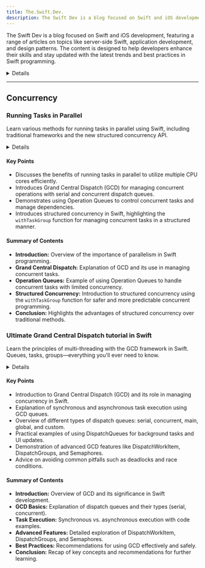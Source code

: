 ```yaml
---
title: The.Swift.Dev.
description: The Swift Dev is a blog focused on Swift and iOS development, featuring a range of articles on topics like server-side Swift, application development, and design patterns. The content is designed to help developers enhance their skills and stay updated with the latest trends and best practices in Swift programming.
---
```


The Swift Dev is a blog focused on Swift and iOS development, featuring a range of articles on topics like server-side Swift, application development, and design patterns. The content is designed to help developers enhance their skills and stay updated with the latest trends and best practices in Swift programming.

<details>
**URL:** https://theswiftdev.com/

**Authors:** `Tibor Bödecs`

**Complexity Levels:**
   - **Beginner:** `25%`
   - **Intermediate:** `50%`
   - **Advanced:** `25%`

**Frequency of Posting:** Monthly

**Types of Content:**
   - **Articles:** `60%` (In-depth articles and best practices)
   - **Tutorials:** `30%` (Step-by-step guides and practical examples)
   - **News:** `10%` (Updates on Swift and iOS development)

**Additional Features:**
   - **Newsletter:** Available for regular updates and news.
   - **Books and Courses:** Curated learning resources.
</details>

<LinkCard title="Visit The Swift Dev" href="https://theswiftdev.com/" />

---

## Concurrency

### Running Tasks in Parallel
Learn various methods for running tasks in parallel using Swift, including traditional frameworks and the new structured concurrency API.

<details>

**URL:** https://theswiftdev.com/running-tasks-in-parallel/

**Published:** 2023/02/09  

**Authors:** Tibor Bödecs

**Tags:**  
`Swift Concurrency`, `Grand Central Dispatch`, `Operation Queues`, `Structured Concurrency`

</details>

#### Key Points
- Discusses the benefits of running tasks in parallel to utilize multiple CPU cores efficiently.
- Introduces Grand Central Dispatch (GCD) for managing concurrent operations with serial and concurrent dispatch queues.
- Demonstrates using Operation Queues to control concurrent tasks and manage dependencies.
- Introduces structured concurrency in Swift, highlighting the `withTaskGroup` function for managing concurrent tasks in a structured manner.

#### Summary of Contents
- **Introduction:** Overview of the importance of parallelism in Swift programming.
- **Grand Central Dispatch:** Explanation of GCD and its use in managing concurrent tasks.
- **Operation Queues:** Example of using Operation Queues to handle concurrent tasks with limited concurrency.
- **Structured Concurrency:** Introduction to structured concurrency using the `withTaskGroup` function for safer and more predictable concurrent programming.
- **Conclusion:** Highlights the advantages of structured concurrency over traditional methods.

<LinkCard title="Read Full Article" href="https://theswiftdev.com/running-tasks-in-parallel/" />

### Ultimate Grand Central Dispatch tutorial in Swift
Learn the principles of multi-threading with the GCD framework in Swift. Queues, tasks, groups—everything you'll ever need to know.

<details>

**URL:** https://theswiftdev.com/ultimate-grand-central-dispatch-tutorial-in-swift/

**Published:** 2018/07/10  

**Authors:** The.Swift.Dev

**Tags:**  
`Swift`, `Grand Central Dispatch`, `Concurrency`, `Multi-threading`

</details>

#### Key Points
- Introduction to Grand Central Dispatch (GCD) and its role in managing concurrency in Swift.
- Explanation of synchronous and asynchronous task execution using GCD queues.
- Overview of different types of dispatch queues: serial, concurrent, main, global, and custom.
- Practical examples of using DispatchQueues for background tasks and UI updates.
- Demonstration of advanced GCD features like DispatchWorkItem, DispatchGroups, and Semaphores.
- Advice on avoiding common pitfalls such as deadlocks and race conditions.

#### Summary of Contents
- **Introduction:** Overview of GCD and its significance in Swift development.
- **GCD Basics:** Explanation of dispatch queues and their types (serial, concurrent).
- **Task Execution:** Synchronous vs. asynchronous execution with code examples.
- **Advanced Features:** Detailed exploration of DispatchWorkItem, DispatchGroups, and Semaphores.
- **Best Practices:** Recommendations for using GCD effectively and safely.
- **Conclusion:** Recap of key concepts and recommendations for further learning.

<LinkCard title="Read Full Article" href="https://theswiftdev.com/ultimate-grand-central-dispatch-tutorial-in-swift/" />
